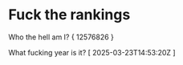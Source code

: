 # Fuck the rankings

Who the hell am I?
{ 12576826 }

What fucking year is it?
[ 2025-03-23T14:53:20Z ]
